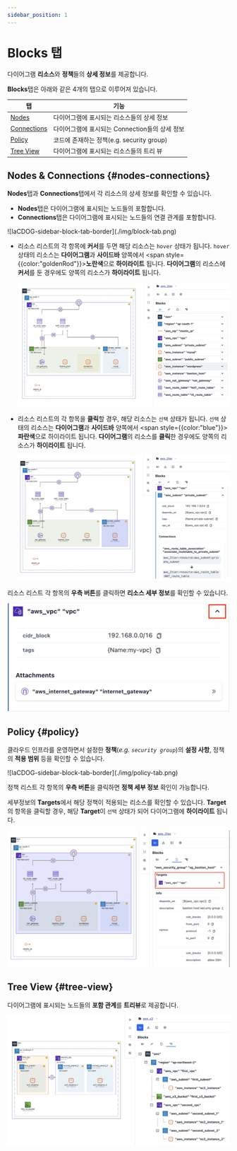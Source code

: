 ```yaml
---
sidebar_position: 1
---
```


# Blocks 탭

다이어그램 **리소스**와 **정책**들의 **상세 정보**를 제공합니다.

**Blocks**탭은 아래와 같은 4개의 탭으로 이루어져 있습니다.

| 탭                                | 기능                                           |
| --------------------------------- | ---------------------------------------------- |
| [Nodes](#nodes-connections)       | 다이어그램에 표시되는 리소스들의 상세 정보     |
| [Connections](#nodes-connections) | 다이어그램에 표시되는 Connection들의 상세 정보 |
| [Policy](#policy)                 | 코드에 존재하는 정책(e.g. security group)      |
| [Tree View](#tree-view)           | 다이어그램에 표시되는 리소스들의 트리 뷰       |

## Nodes & Connections {#nodes-connections}

**Nodes**탭과 **Connections**탭에서 각 리소스의 상세 정보를 확인할 수 있습니다.

- **Nodes**탭은 다이어그램에 표시되는 노드들의 포함합니다.
- **Connections**탭은 다이어그램에 표시되는 노드들의 연결 관계를 포함합니다.

<div style={{maxWidth:400}}>
  ![IaCDOG-sidebar-block-tab-border](./img/block-tab.png)
</div>

- 리소스 리스트의 각 항목에 **커서**를 두면 해당 리소스는 `hover` 상태가 됩니다. `hover` 상태의 리소스는 **다이어그램**과 **사이드바** 양쪽에서 <span style={{color:"goldenRod"}}>**노란색**</span>으로 **하이라이트** 됩니다. **다이어그램**의 리소스에 **커서**를 둔 경우에도 양쪽의 리소스가 **하이라이트** 됩니다.

  ![IaCDOG-sidebar-block-tab-hover-border](./img/block-tab-hover.png)

- 리소스 리스트의 각 항목을 **클릭**할 경우, 해당 리소스는 `선택` 상태가 됩니다. `선택` 상태의 리소스는 **다이어그램**과 **사이드바** 양쪽에서 <span style={{color:"blue"}}>**파란색**</span>으로 하이라이트 됩니다. **다이어그램**의 리소스를 **클릭**한 경우에도 양쪽의 리소스가 **하이라이트** 됩니다.

  ![IaCDOG-sidebar-block-tab-selected-border](./img/block-tab-selected.png)

리소스 리스트 각 항목의 **우측 버튼**를 클릭하면 **리소스 세부 정보**를 확인할 수 있습니다.

![IaCDOG-sidebar-block-tab-selected-border](./img/block-tab-open.png)

## Policy {#policy}

클라우드 인프라를 운영하면서 설정한 **정책**(_e.g. `security group`_)의 **설정 사항**, 정책의 **적용 범위** 등을 확인할 수 있습니다.

<div style={{maxWidth:400}}>
  ![IaCDOG-sidebar-block-tab-border](./img/policy-tab.png)
</div>

정책 리스트 각 항목의 **우측 버튼**을 클릭하면 **정책 세부 정보** 확인이 가능합니다.

세부정보의 **Targets**에서 해당 정책이 적용되는 리소스를 확인할 수 있습니다. **Target**의 항목을 클릭할 경우, 해당 **Target**이 `선택` 상태가 되어 다이어그램에 **하이라이트** 됩니다.

![IaCDOG-sidebar-resource-tab-target-border](./img/policy-tab-target.png)

## Tree View {#tree-view}

다이어그램에 표시되는 노드들의 **포함 관계**를 **트리뷰**로 제공합니다.

![IaCDOG-sidebar-tree-view-tab-border](./img/tree-view-tab.png)
